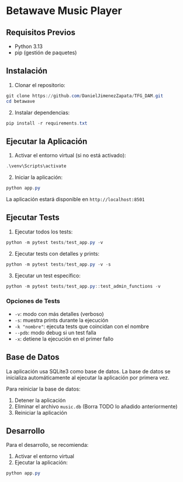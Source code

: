 # Betawave Music Player

## Requisitos Previos
- Python 3.13
- pip (gestión de paquetes)

## Instalación

1. Clonar el repositorio:
```powershell
git clone https://github.com/DanielJimenezZapata/TFG_DAM.git
cd betawave
```


2. Instalar dependencias:
```powershell
pip install -r requirements.txt
```

## Ejecutar la Aplicación

1. Activar el entorno virtual (si no está activado):
```powershell
.\venv\Scripts\activate
```

2. Iniciar la aplicación:
```powershell
python app.py
```

La aplicación estará disponible en `http://localhost:8501`

## Ejecutar Tests

1. Ejecutar todos los tests:
```powershell
python -m pytest tests/test_app.py -v
```

2. Ejecutar tests con detalles y prints:
```powershell
python -m pytest tests/test_app.py -v -s
```

3. Ejecutar un test específico:
```powershell
python -m pytest tests/test_app.py::test_admin_functions -v
```

### Opciones de Tests
- `-v`: modo con más detalles (verboso)
- `-s`: muestra prints durante la ejecución 
- `-k "nombre"`: ejecuta tests que coincidan con el nombre
- `--pdb`: modo debug si un test falla
- `-x`: detiene la ejecución en el primer fallo

## Base de Datos

La aplicación usa SQLite3 como base de datos. La base de datos se inicializa automáticamente al ejecutar la aplicación por primera vez.

Para reiniciar la base de datos:
1. Detener la aplicación
2. Eliminar el archivo `music.db` (Borra TODO lo añadido anteriormente)
3. Reiniciar la aplicación

## Desarrollo

Para el desarrollo, se recomienda:
1. Activar el entorno virtual
2. Ejecutar la aplicación:
```powershell
python app.py
```
